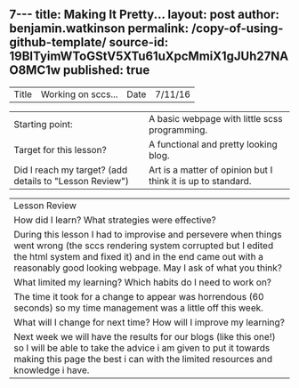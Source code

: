 7---
title: Making It Pretty...
layout: post
author: benjamin.watkinson
permalink: /copy-of-using-github-template/
source-id: 19BITyimWToGStV5XTu61uXpcMmiX1gJUh27NAO8MC1w
published: true
---
<table>
  <tr>
    <td>Title</td>
    <td>Working on sccs...</td>
    <td>Date</td>
    <td>7/11/16</td>
  </tr>
</table>


<table>
  <tr>
    <td>Starting point:</td>
    <td>A basic webpage with little scss programming.</td>
  </tr>
  <tr>
    <td>Target for this lesson?</td>
    <td>A functional and pretty looking blog.</td>
  </tr>
  <tr>
    <td>Did I reach my target? 
(add details to "Lesson Review")</td>
    <td>Art is a matter of opinion but I think it is up to standard.</td>
  </tr>
</table>


<table>
  <tr>
    <td>Lesson Review</td>
  </tr>
  <tr>
    <td>How did I learn? What strategies were effective? </td>
  </tr>
  <tr>
    <td>During this lesson I had to improvise and persevere when things went wrong (the sccs rendering system corrupted but I edited the html system and fixed it) and in the end came out with a reasonably good looking webpage. May I ask of what you think?</td>
  </tr>
  <tr>
    <td>What limited my learning? Which habits do I need to work on? </td>
  </tr>
  <tr>
    <td>The time it took for a change to appear was horrendous (60 seconds) so my time management was a little off this week.</td>
  </tr>
  <tr>
    <td>What will I change for next time? How will I improve my learning?</td>
  </tr>
  <tr>
    <td>Next week we will have the results for our blogs (like this one!) so I will be able to take the advice i am given to put it towards making this page the best i can with the limited resources and knowledge i have.</td>
  </tr>
</table>


